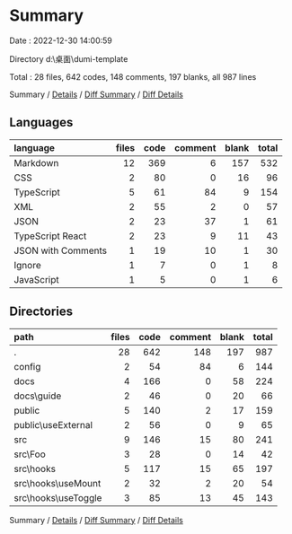 # Summary

Date : 2022-12-30 14:00:59

Directory d:\\桌面\\dumi-template

Total : 28 files, 642 codes, 148 comments, 197 blanks, all 987 lines

Summary / [Details](details.md) / [Diff Summary](diff.md) / [Diff Details](diff-details.md)

## Languages

| language           | files | code | comment | blank | total |
| :----------------- | ----: | ---: | ------: | ----: | ----: |
| Markdown           |    12 |  369 |       6 |   157 |   532 |
| CSS                |     2 |   80 |       0 |    16 |    96 |
| TypeScript         |     5 |   61 |      84 |     9 |   154 |
| XML                |     2 |   55 |       2 |     0 |    57 |
| JSON               |     2 |   23 |      37 |     1 |    61 |
| TypeScript React   |     2 |   23 |       9 |    11 |    43 |
| JSON with Comments |     1 |   19 |      10 |     1 |    30 |
| Ignore             |     1 |    7 |       0 |     1 |     8 |
| JavaScript         |     1 |    5 |       0 |     1 |     6 |

## Directories

| path                  | files | code | comment | blank | total |
| :-------------------- | ----: | ---: | ------: | ----: | ----: |
| .                     |    28 |  642 |     148 |   197 |   987 |
| config                |     2 |   54 |      84 |     6 |   144 |
| docs                  |     4 |  166 |       0 |    58 |   224 |
| docs\\guide           |     2 |   46 |       0 |    20 |    66 |
| public                |     5 |  140 |       2 |    17 |   159 |
| public\\useExternal   |     2 |   56 |       0 |     9 |    65 |
| src                   |     9 |  146 |      15 |    80 |   241 |
| src\\Foo              |     3 |   28 |       0 |    14 |    42 |
| src\\hooks            |     5 |  117 |      15 |    65 |   197 |
| src\\hooks\\useMount  |     2 |   32 |       2 |    20 |    54 |
| src\\hooks\\useToggle |     3 |   85 |      13 |    45 |   143 |

Summary / [Details](details.md) / [Diff Summary](diff.md) / [Diff Details](diff-details.md)
